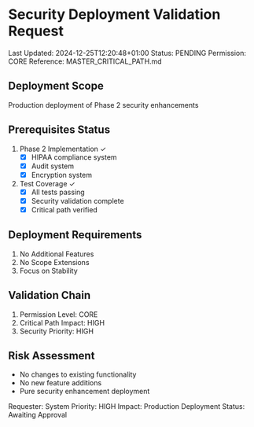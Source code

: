 # Security Deployment Validation Request
Last Updated: 2024-12-25T12:20:48+01:00
Status: PENDING
Permission: CORE
Reference: MASTER_CRITICAL_PATH.md

## Deployment Scope
Production deployment of Phase 2 security enhancements

## Prerequisites Status
1. Phase 2 Implementation ✓
   - [x] HIPAA compliance system
   - [x] Audit system
   - [x] Encryption system

2. Test Coverage ✓
   - [x] All tests passing
   - [x] Security validation complete
   - [x] Critical path verified

## Deployment Requirements
1. No Additional Features
2. No Scope Extensions
3. Focus on Stability

## Validation Chain
1. Permission Level: CORE
2. Critical Path Impact: HIGH
3. Security Priority: HIGH

## Risk Assessment
- No changes to existing functionality
- No new feature additions
- Pure security enhancement deployment

Requester: System
Priority: HIGH
Impact: Production Deployment
Status: Awaiting Approval
